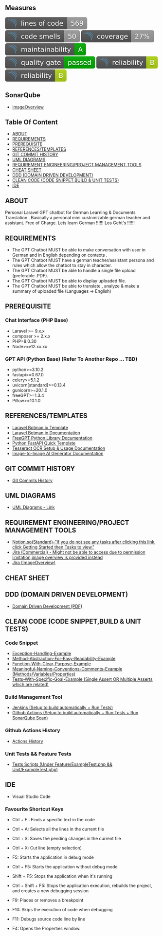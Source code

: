 ## Measures 

![CodeLines](https://github.com/CuteDandelion/docs-german-translator/blob/main/SonarQubeMeasures/code_lines.svg)
![CodeSmells](https://github.com/CuteDandelion/docs-german-translator/blob/main/SonarQubeMeasures/code_smells.svg)
![CodeCoverage](https://github.com/CuteDandelion/docs-german-translator/blob/main/SonarQubeMeasures/coverage.svg)
![CodeMaintainability](https://github.com/CuteDandelion/docs-german-translator/blob/main/SonarQubeMeasures/maintainability.svg)
![QualityGate](https://github.com/CuteDandelion/docs-german-translator/blob/main/SonarQubeMeasures/quality_gate.svg)
![CodeReliability](https://github.com/CuteDandelion/docs-german-translator/blob/main/SonarQubeMeasures/reliability.svg)
![TechnicalDebt](https://github.com/CuteDandelion/docs-german-translator/blob/main/SonarQubeMeasures/reliability.svg)

## SonarQube 

- [ImageOverview](https://github.com/CuteDandelion/docs-german-translator/tree/main/SonarQubeMeasures)

## Table Of Content

- [ABOUT](https://github.com/CuteDandelion/docs-german-translator#about)
- [REQUIREMENTS](https://github.com/CuteDandelion/docs-german-translator#requirements)
- [PREREQUISITE](https://github.com/CuteDandelion/docs-german-translator#prerequisite)
- [REFERENCES/TEMPLATES](https://github.com/CuteDandelion/docs-german-translator#referencestemplates)
- [GIT COMMIT HISTORY](https://github.com/CuteDandelion/docs-german-translator#git-commit-history)
- [UML DIAGRAMS](https://github.com/CuteDandelion/docs-german-translator#uml-diagrams)
- [REQUIREMENT ENGINEERING/PROJECT MANAGEMENT TOOLS](https://github.com/CuteDandelion/docs-german-translator#requirement-engineeringproject-management-tools)
- [CHEAT SHEET](https://github.com/CuteDandelion/docs-german-translator#cheat-sheet)
- [DDD (DOMAIN DRIVEN DEVELOPMENT)](https://github.com/CuteDandelion/docs-german-translator#ddd-domain-driven-development)
- [CLEAN CODE (CODE SNIPPET,BUILD & UNIT TESTS)](https://github.com/CuteDandelion/docs-german-translator#clean-code-code-snippetbuild--unit-tests)
- [IDE](https://github.com/CuteDandelion/docs-german-translator#ide)

## ABOUT 

Personal Laravel GPT chatbot for German Learning & Documents Translation . Basically a personal mini customizable german teacher and assistant. Free of Charge.
Lets learn German !!!!!! Los Geht's !!!!!!

## REQUIREMENTS 

- The GPT Chatbot MUST be able to make conversation with user in German and in English depending on contexts .
- The GPT Chatbot MUST have a german teacher/assistant persona and rules which allow the chatbot to stay in character.
- The GPT Chatbot MUST be able to handle a single file upload (preferable .PDF).
- The GPT Chatbot MUST be able to display uploaded file.
- The GPT Chatbot MUST be able to translate , analyze & make a summary of uploaded file (Languages -> English)

## PREREQUISITE 

### Chat Interface (PHP Base)

- Laravel >= 9.x.x
- composer >= 2.x.x
- PHP=8.0.30
- Node>=v12.xx.xx


### GPT API (Python Base) (Refer To Another Repo ... TBD)

- python>=3.10.2
- fastapi>=0.67.0
- celery>=5.1.2
- uvicorn[standard]>=0.13.4
- gunicorn>=20.1.0
- freeGPT>=1.3.4
- Pillow>=10.1.0

## REFERENCES/TEMPLATES

- [Laravel Botman.io Template](https://github.com/shoutsdev/laravel-botman-chatbot) 
- [Laravel Botman.io Documentation](https://botman.io/2.0/welcome)
- [FreeGPT Python Library Documentation](https://github.com/Ruu3f/freeGPT/tree/main)
- [Python FastAPI Quick Template](https://github.com/BreezeWhite/simple-fastapi/tree/main)
- [Tesseract OCR Setup & Usage Documentation](https://github.com/tesseract-ocr/tesseract#about)
- [Image-to-Image AI Generator Documentation](https://huggingface.co/docs/diffusers/main/en/using-diffusers/img2img)


## GIT COMMIT HISTORY

- [Git Commits History](https://github.com/CuteDandelion/docs-german-translator/commits/main)

## UML DIAGRAMS

- [UML Diagrams - Link](https://github.com/CuteDandelion/docs-german-translator/tree/main/UMLDiagrams)

## REQUIREMENT ENGINEERING/PROJECT MANAGEMENT TOOLS

- [Notion.so(Standard)-"if you do not see any tasks after clicking this link, click Getting Started then Tasks to view."](https://www.notion.so/7c64d9edc6a74ca582da0067855640b8?v=3cacb503d3784ebaa85231f940ed193a&pvs=4)
- [Jira (Commercial) - Might not be able to access due to permission limitation,image overview is provided instead](https://cutedandelion.atlassian.net/jira/software/projects/KAN/boards/1/timeline)
- [Jira (ImageOverview)](https://github.com/CuteDandelion/docs-german-translator/tree/main/JIRA)

## CHEAT SHEET

## DDD (DOMAIN DRIVEN DEVELOPMENT)
- [Domain Driven Development (PDF)](https://github.com/CuteDandelion/docs-german-translator/blob/main/DomainDrivenDev/DomainDrivenDesign.pdf)

## CLEAN CODE (CODE SNIPPET,BUILD & UNIT TESTS)

### Code Snippet ###

- [Exception-Handling-Example](https://github.com/CuteDandelion/docs-german-translator/blob/d5969c4367a29977c1c32b985b787341e74337fe/mysimpleGPTBot/app/Http/Controllers/BotmanController.php#L276-L288)
- [Method-Abstraction-For-Easy-Readability-Example](https://github.com/CuteDandelion/docs-german-translator/blob/d5969c4367a29977c1c32b985b787341e74337fe/mysimpleGPTBot/app/Http/Controllers/BotmanController.php#L59-L74)
- [Function-With-Clear-Purpose-Example](https://github.com/CuteDandelion/docs-german-translator/blob/d5969c4367a29977c1c32b985b787341e74337fe/mysimpleGPTBot/app/Http/Controllers/BotmanController.php#L195-L210)
- [Meaningful-Naming-Conventions-Comments-Example (Methods/Variables/Properties)](https://github.com/CuteDandelion/docs-german-translator/blob/d5969c4367a29977c1c32b985b787341e74337fe/mysimpleGPTBot/app/Http/Controllers/BotmanController.php#L260-L274)
- [Tests-With-Specific-Goal-Example (Single Assert OR Multiple Asserts which are related)](https://github.com/CuteDandelion/docs-german-translator/blob/5100c68c3167f5c0eb45ad6ffe50e6863457ade4/mysimpleGPTBot/tests/Unit/ExampleTest.php#L61-L94)

### Build Management Tool ###

- [Jenkins (Setup to build automatically + Run Tests)](https://github.com/CuteDandelion/docs-german-translator/tree/main/JenkinsFiles)
- [Github Actions (Setup to build automatically + Run Tests + Run SonarQube Scan)](https://github.com/CuteDandelion/docs-german-translator/blob/main/.github/workflows/github_build.yml)

### Github Actions History ###
- [Actions History](https://github.com/CuteDandelion/docs-german-translator/actions/runs/7425547388)

### Unit Tests && Feature Tests ###

- [Tests Scripts (Under Feature/ExampleTest.php && Unit/ExampleTest.php)](https://github.com/CuteDandelion/docs-german-translator/tree/main/mysimpleGPTBot/tests)

## IDE

- Visual Studio Code

### Favourite Shortcut Keys ###

- Ctrl + F : Finds a specific text in the code
- Ctrl + A: Selects all the lines in the current file
- Ctrl + S: Saves the pending changes in the current file
- Ctrl + X: Cut line (empty selection)

- F5: Starts the application in debug mode
- Ctrl + F5: Starts the application without debug mode
- Shift + F5: Stops the application when it's running
- Ctrl + Shift + F5: Stops the application execution, rebuilds the project, and creates a new debugging session
- F9: Places or removes a breakpoint
- F10: Skips the execution of code when debugging
- F11: Debugs source code line by line

- F4: Opens the Properties window.


